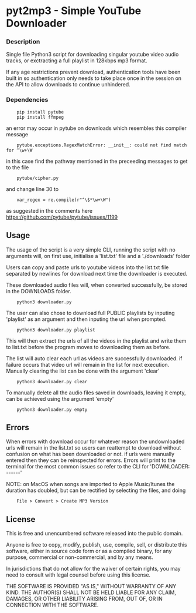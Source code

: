 # pyt2mp3 - Simple YouTube Downloader

### Description

Single file Python3 script for downloading singular youtube video audio tracks, or exctracting a full playlist in 128kbps mp3 format.

If any age restrictions prevent download, authentication tools have been built in so authentication only needs to take place once in the session on the API to allow downloads to continue unhindered.

### Dependencies

```
    pip install pytube
    pip install ffmpeg
```

an error may occur in pytube on downloads which resembles this compiler message

```
    pytube.exceptions.RegexMatchError: __init__: could not find match for ^\w+\W
``` 
in this case find the pathway mentioned in the preceeding messages to get to the file
```
    pytube/cipher.py
```
and change line 30 to
```
    var_regex = re.compile(r"^\$*\w+\W")
```
as suggested in the comments here
https://github.com/pytube/pytube/issues/1199

## Usage

The usage of the script is a very simple CLI, running the script with no arguments will, on first use, initialise a 'list.txt' file and a './downloads' folder

Users can copy and paste urls to youtube videos into the list.txt file separated by newlines for download next time the downloader is executed. 

These downloaded audio files will, when converted successfully, be stored in the DOWNLOADS folder. 
```
    python3 downloader.py
```
The user can also chose to download full PUBLIC playlists by inputing 'playlist' as an argument and then inputing the url when prompted. 
```
    python3 downloader.py playlist
```
This will then extract the urls of all the videos in the playlist and write them to list.txt before the program moves to downloading them as before.

The list will auto clear each url as videos are successfully downloaded. if failure occurs that video url will remain in the list for next execution. Manually clearing the list can be done with the argument 'clear'
```
    python3 downloader.py clear
```

To manually delete all the audio files saved in downloads, leaving it empty, can be achieved using the argument 'empty'
```
    python3 downloader.py empty
```

## Errors

When errors with download occur for whatever reason the undownloaded urls will remain in the list.txt so users can reattempt to download without confusion on what has been downloaded or not. if urls were manually entered then they can be reinspected for errors. Errors will print to the terminal for the most common issues so refer to the CLI for 'DOWNLOADER: ------'  

NOTE: on MacOS when songs are imported to Apple Music/Itunes the duration has doubled, but can be rectified by selecting the files, and doing 
```
    File > Convert > Create MP3 Version
```

## License

This is free and unencumbered software released into the public domain.

Anyone is free to copy, modify, publish, use, compile, sell, or distribute this software, either in source code form or as a compiled binary, for any purpose, commercial or non-commercial, and by any means.

In jurisdictions that do not allow for the waiver of certain rights, you may need to consult with legal counsel before using this license.

THE SOFTWARE IS PROVIDED "AS IS," WITHOUT WARRANTY OF ANY KIND. THE AUTHOR(S) SHALL NOT BE HELD LIABLE FOR ANY CLAIM, DAMAGES, OR OTHER LIABILITY ARISING FROM, OUT OF, OR IN CONNECTION WITH THE SOFTWARE.





